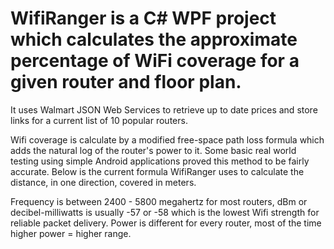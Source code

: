 # WifiRanger is a C# WPF project which calculates the approximate percentage of WiFi coverage for a given router and floor plan. 

It uses Walmart JSON Web Services to retrieve up to date prices and store links for a current list of 10 popular routers.



Wifi coverage is calculate by a modified free-space path loss formula which adds the natural log of the router's power to it. Some basic real world testing using simple Android applications proved this method to be fairly accurate. Below is the current formula WifiRanger uses to calculate the distance, in one direction, covered in meters.


Frequency is between 2400 - 5800 megahertz for most routers, dBm or decibel-milliwatts is usually -57 or -58 which is the lowest Wifi strength for reliable packet delivery. Power is different for every router, most of the time higher power = higher range.
